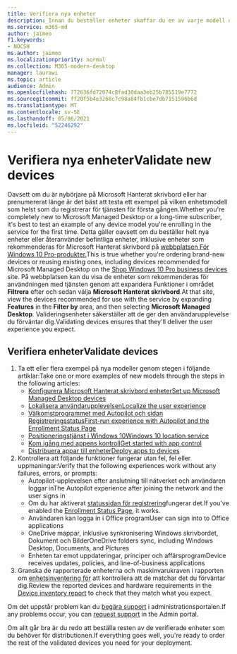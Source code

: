 ```yaml
---
title: Verifiera nya enheter
description: Innan du beställer enheter skaffar du en av varje modell och testar den
ms.service: m365-md
author: jaimeo
f1.keywords:
- NOCSH
ms.author: jaimeo
ms.localizationpriority: normal
ms.collection: M365-modern-desktop
manager: laurawi
ms.topic: article
audience: Admin
ms.openlocfilehash: 772636fd72074c8fad30daa3eb25b785519e7772
ms.sourcegitcommit: ff20f5b4e3268c7c98a84fb1cbe7db7151596b6d
ms.translationtype: MT
ms.contentlocale: sv-SE
ms.lasthandoff: 05/06/2021
ms.locfileid: "52246292"
---
```

# <a name="validate-new-devices"></a><span data-ttu-id="71440-103">Verifiera nya enheter</span><span class="sxs-lookup"><span data-stu-id="71440-103">Validate new devices</span></span>

<span data-ttu-id="71440-104">Oavsett om du är nybörjare på Microsoft Hanterat skrivbord eller har prenumererat länge är det bäst att testa ett exempel på vilken enhetsmodell som helst som du registrerar för tjänsten för första gången.</span><span class="sxs-lookup"><span data-stu-id="71440-104">Whether you're completely new to Microsoft Managed Desktop or a long-time subscriber, it's best to test an example of any device model you're enrolling in the service for the first time.</span></span> <span data-ttu-id="71440-105">Detta gäller oavsett om du beställer helt nya enheter eller återanvänder befintliga enheter, inklusive enheter som rekommenderas för Microsoft Hanterat skrivbord på [webbplatsen För Windows 10 Pro-produkter.](https://www.microsoft.com/windowsforbusiness/view-all-devices)</span><span class="sxs-lookup"><span data-stu-id="71440-105">This is true whether you're ordering brand-new devices or reusing existing ones, including devices recommended for Microsoft Managed Desktop on the [Shop Windows 10 Pro business devices](https://www.microsoft.com/windowsforbusiness/view-all-devices) site.</span></span> <span data-ttu-id="71440-106">På webbplatsen kan du visa de enheter som  rekommenderas för användningen med tjänsten genom att expandera Funktioner i området **Filtrera** efter och sedan välja **Microsoft Hanterat skrivbord**.</span><span class="sxs-lookup"><span data-stu-id="71440-106">At that site, view the devices recommended for use with the service by expanding **Features** in the **Filter by** area, and then selecting **Microsoft Managed Desktop**.</span></span> <span data-ttu-id="71440-107">Valideringsenheter säkerställer att de ger den användarupplevelse du förväntar dig.</span><span class="sxs-lookup"><span data-stu-id="71440-107">Validating devices ensures that they'll deliver the user experience you expect.</span></span>

## <a name="validate-devices"></a><span data-ttu-id="71440-108">Verifiera enheter</span><span class="sxs-lookup"><span data-stu-id="71440-108">Validate devices</span></span>

1. <span data-ttu-id="71440-109">Ta ett eller flera exempel på nya modeller genom stegen i följande artiklar:</span><span class="sxs-lookup"><span data-stu-id="71440-109">Take one or more examples of new models through the steps in the following articles:</span></span>
    - [<span data-ttu-id="71440-110">Konfigurera Microsoft Hanterat skrivbord enheter</span><span class="sxs-lookup"><span data-stu-id="71440-110">Set up Microsoft Managed Desktop devices</span></span>](set-up-devices.md)
    - [<span data-ttu-id="71440-111">Lokalisera användarupplevelsen</span><span class="sxs-lookup"><span data-stu-id="71440-111">Localize the user experience</span></span>](localization.md)
    - [<span data-ttu-id="71440-112">Välkomstprogrammet med Autopilot och sidan Registreringsstatus</span><span class="sxs-lookup"><span data-stu-id="71440-112">First-run experience with Autopilot and the Enrollment Status Page</span></span>](esp-first-run.md)
    - [<span data-ttu-id="71440-113">Positioneringstjänst i Windows 10</span><span class="sxs-lookup"><span data-stu-id="71440-113">Windows 10 location service</span></span>](device-location.md)
    - [<span data-ttu-id="71440-114">Kom igång med appens kontroll</span><span class="sxs-lookup"><span data-stu-id="71440-114">Get started with app control</span></span>](get-started-app-control.md)
    - [<span data-ttu-id="71440-115">Distribuera appar till enheter</span><span class="sxs-lookup"><span data-stu-id="71440-115">Deploy apps to devices</span></span>](deploy-apps.md)
2. <span data-ttu-id="71440-116">Kontrollera att följande funktioner fungerar utan fel, fel eller uppmaningar:</span><span class="sxs-lookup"><span data-stu-id="71440-116">Verify that the following experiences work without any failures, errors, or prompts:</span></span>
    - <span data-ttu-id="71440-117">Autopilot-upplevelsen efter anslutning till nätverket och användaren loggar in</span><span class="sxs-lookup"><span data-stu-id="71440-117">The Autopilot experience after joining the network and the user signs in</span></span>
    - <span data-ttu-id="71440-118">Om du har aktiverat [statussidan för registrering](esp-first-run.md)fungerar det.</span><span class="sxs-lookup"><span data-stu-id="71440-118">If you've enabled the [Enrollment Status Page](esp-first-run.md), it works.</span></span>
    - <span data-ttu-id="71440-119">Användaren kan logga in i Office program</span><span class="sxs-lookup"><span data-stu-id="71440-119">User can sign into to Office applications</span></span>
    - <span data-ttu-id="71440-120">OneDrive mappar, inklusive synkronisering Windows skrivbordet, Dokument och Bilder</span><span class="sxs-lookup"><span data-stu-id="71440-120">OneDrive folders sync, including Windows Desktop, Documents, and Pictures</span></span>
    - <span data-ttu-id="71440-121">Enheten tar emot uppdateringar, principer och affärsprogram</span><span class="sxs-lookup"><span data-stu-id="71440-121">Device receives updates, policies, and line-of-business applications</span></span>
3. <span data-ttu-id="71440-122">Granska de rapporterade enheterna och maskinvarukraven i rapporten om [enhetsinventering för](../working-with-managed-desktop/device-inventory-report.md) att kontrollera att de matchar det du förväntar dig.</span><span class="sxs-lookup"><span data-stu-id="71440-122">Review the reported devices and hardware requirements in the [Device inventory report](../working-with-managed-desktop/device-inventory-report.md) to check that they match what you expect.</span></span>

<span data-ttu-id="71440-123">Om det uppstår problem kan du [begära support](../working-with-managed-desktop/admin-support.md) i administrationsportalen.</span><span class="sxs-lookup"><span data-stu-id="71440-123">If any problems occur, you can [request support](../working-with-managed-desktop/admin-support.md) in the Admin portal.</span></span>

<span data-ttu-id="71440-124">Om allt går bra är du redo att beställa resten av de verifierade enheter som du behöver för distributionen.</span><span class="sxs-lookup"><span data-stu-id="71440-124">If everything goes well, you're ready to order the rest of the validated devices you need for your deployment.</span></span>